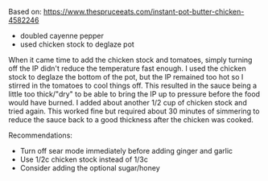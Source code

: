Based on:
https://www.thespruceeats.com/instant-pot-butter-chicken-4582246

- doubled cayenne pepper
- used chicken stock to deglaze pot

When it came time to add the chicken stock and tomatoes, simply turning off the IP didn't reduce the temperature fast enough. I used the chicken stock to deglaze the bottom of the pot, but the IP remained too hot so I stirred in the tomatoes to cool things off. This resulted in the sauce being a little too thick/"dry" to be able to bring the IP up to pressure before the food would have burned. I added about another 1/2 cup of chicken stock and tried again. This worked fine but required about 30 minutes of simmering to reduce the sauce back to a good thickness after the chicken was cooked.

Recommendations:

- Turn off sear mode immediately before adding ginger and garlic
- Use 1/2c chicken stock instead of 1/3c
- Consider adding the optional sugar/honey
